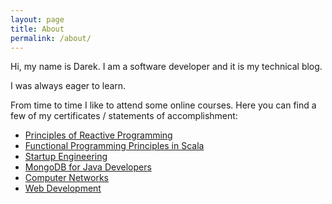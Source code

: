 ```yaml
---
layout: page
title: About
permalink: /about/
---
```


Hi, my name is Darek. I am a software developer and it is my technical blog.

I was always eager to learn.

From time to time I like to attend some online courses. Here you can find a few of my
certificates / statements of accomplishment:

* [Principles of Reactive Programming](/assets/certificates/CourseraReactive.pdf)
* [Functional Programming Principles in Scala](/assets/certificates/CourseraProgFun.pdf)
* [Startup Engineering](/assets/certificates/CourseraStartup.pdf)
* [MongoDB for Java Developers](/assets/certificates/10GenMongoDbForJavaDev.pdf)
* [Computer Networks](/assets/certificates/CourseraCompNet.pdf)
* [Web Development](/assets/certificates/UdacityWebDev.pdf)